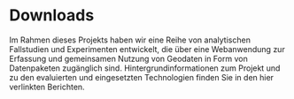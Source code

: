 # Downloads

Im Rahmen dieses Projekts haben wir eine Reihe von analytischen Fallstudien und Experimenten entwickelt, die über eine Webanwendung zur Erfassung und gemeinsamen Nutzung von Geodaten in Form von Datenpaketen zugänglich sind. Hintergrundinformationen zum Projekt und zu den evaluierten und eingesetzten Technologien finden Sie in den hier verlinkten Berichten.
